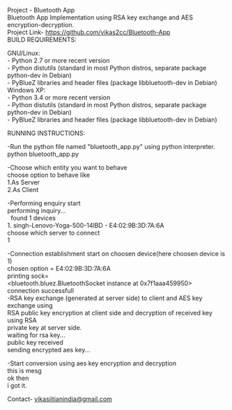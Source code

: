 Project - Bluetooth App
<br/>
Bluetooth App Implementation using RSA key exchange and AES encryption-decryption.
<br/>
Project Link- https://github.com/vikas2cc/Bluetooth-App
<br/>
BUILD REQUIREMENTS:

  GNU/Linux:<br/>
    - Python 2.7 or more recent version<br/>
     - Python distutils (standard in most Python distros, separate package<br/>
                         python-dev in Debian)<br/>
     - PyBlueZ libraries and header files (package libbluetooth-dev in Debian)<br/>
  Windows XP:<br/>
    - Python 3.4 or more recent version<br/>
     - Python distutils (standard in most Python distros, separate package<br/>
                         python-dev in Debian)<br/>
     - PyBlueZ libraries and header files (package libbluetooth-dev in Debian)<br/>

RUNNING INSTRUCTIONS:<br/>
   
  -Run the python file named "bluetooth_app.py" using python interpreter.<br/>
   python bluetooth_app.py<br/>
  
  -Choose which entity you want to behave<br/>
   choose option to behave like<br/>
   1.As Server<br/>
   2.As Client<br/>
  
  -Performing enquiry start<br/>
   <tab/>     performing inquiry...<br/>
   &nbsp;	found 1 devices<br/>
	1. singh-Lenovo-Yoga-500-14IBD - E4:02:9B:3D:7A:6A<br/>
	choose which server to connect<br/>
	1<br/>
  
  -Connection establishment start on choosen device(here choosen device is 1)<br/>
        chosen option = E4:02:9B:3D:7A:6A<br/>
	printing sock=<br/>
	<bluetooth.bluez.BluetoothSocket instance at 0x7f1aaa459950><br/>
	connection successfull<br/>
  -RSA key exchange (generated at server side) to client and AES key exchange using<br/> 
   RSA public key encryption at client side and decryption of received key using RSA <br/>
   private key at server side.<br/>
        waiting for rsa key...<br/>
        public key received<br/>
        sending encrypted aes key...<br/>
  
  -Start conversion using aes key encryption and decryption<br/>
        <You>this is mesg<br/>
	<You>ok then<br/>
	<server>i got it.<br/>

Contact- vikasiitianindia@gmail.com<br/>
